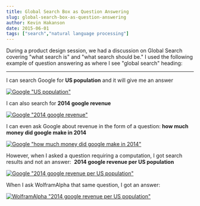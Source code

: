 ```yaml
---
title: Global Search Box as Question Answering
slug: global-search-box-as-question-answering
author: Kevin Hakanson
date: 2015-06-01
tags: ["search","natural language processing"]
---
```

During a product design session, we had a discussion on Global Search covering "what search is" and "what search should be."  I used the following example of question answering as where I see "global search" heading:

---
  
I can search Google for **US population** and it will give me an answer

[![Google "US population"](images/Google+-+US+population.png)](images/Google+-+US+population.png)

I can also search for **2014 google revenue**

[![Google "2014 google revenue"](images/Google+-+revenue.png)](images/Google+-+revenue.png)

I can even ask Google about revenue in the form of a question: **how much money did google make in 2014**

[![Google "how much money did google make in 2014"](images/Google+-+how.png)](images/Google+-+how.png)

However, when I asked a question requiring a computation, I got search results and not an answer:  **2014 google revenue per US population**

[![Google "2014 google revenue per US population"](images/Google+-+revenue+per+US.png)](images/Google+-+revenue+per+US.png)

When I ask WolframAlpha that same question, I got an answer:

[![WolframAlpha "2014 google revenue per US population"](images/WolframAlpha.png)](images/WolframAlpha.png)